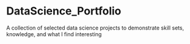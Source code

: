 # DataScience_Portfolio
A collection of selected data science projects to demonstrate skill sets, knowledge, and what I find interesting
